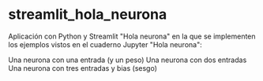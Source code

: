 # streamlit_hola_neurona

Aplicación con Python y Streamlit "Hola neurona" en la que se implementen los ejemplos vistos en el cuaderno Jupyter "Hola neurona":

Una neurona con una entrada (y un peso)
Una neurona con dos entradas
Una neurona con tres entradas y bias (sesgo)

